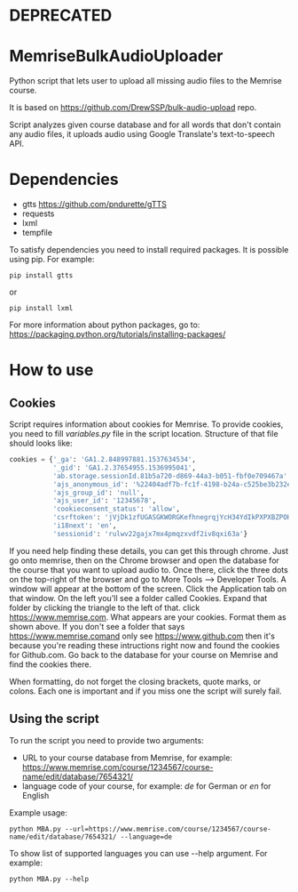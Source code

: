 # DEPRECATED

# MemriseBulkAudioUploader
Python script that lets user to upload all missing audio files to the Memrise course.

It is based on https://github.com/DrewSSP/bulk-audio-upload repo.

Script analyzes given course database and for all words that don't contain any audio files, it uploads audio using Google Translate's text-to-speech API.

# Dependencies

* gtts https://github.com/pndurette/gTTS
* requests
* lxml
* tempfile

To satisfy dependencies you need to install required packages. It is possible using pip.
For example: 
```
pip install gtts
```
or 
```
pip install lxml
```
For more information about python packages, go to: https://packaging.python.org/tutorials/installing-packages/

# How to use
## Cookies
Script requires information about cookies for Memrise. To provide cookies, you need to fill *variables.py* file in the script location. Structure of that file should looks like:

```python
cookies = {'_ga': 'GA1.2.848997881.1537634534',
           '_gid': 'GA1.2.37654955.1536995041',
           'ab.storage.sessionId.81b5a720-d869-44a3-b051-fbf0e709467a': '%7B%22g%22%3A%22f514a575-5d4d-a337-b604-998f61827426%22%',
           'ajs_anonymous_id': '%22404adf7b-fc1f-4198-b24a-c525be3b232e%22',
           'ajs_group_id': 'null',
           'ajs_user_id': '12345678',
           'cookieconsent_status': 'allow',
           'csrftoken': 'jVjDk1zfUGASGKWORGKefhnegrqjYcH34YdIkPXPXBZPOHeDYDnd1zzvL3zR8',
           'i18next': 'en',
           'sessionid': 'rulwv22gajx7mx4pmqzxvdf2iv8qxi63a'}
```
If you need help finding these details, you can get this through chrome. Just go onto memrise, then on the Chrome browser and open the database for the course that you want to upload audio to. Once there, click the three dots on the top-right of the browser and go to More Tools --> Developer Tools. A window will appear at the bottom of the screen. Click the Application tab on that window. On the left you'll see a folder called Cookies. Expand that folder by clicking the triangle to the left of that. click https://www.memrise.com. What appears are your cookies. Format them as shown above. If you don't see a folder that says https://www.memrise.comand only see https://www.github.com then it's because you're reading these intructions right now and found the cookies for Github.com. Go back to the database for your course on Memrise and find the cookies there.

When formatting, do not forget the closing brackets, quote marks, or colons. Each one is important and if you miss one the script will surely fail.

## Using the script
To run the script you need to provide two arguments:
* URL to your course database from Memrise, for example: https://www.memrise.com/course/1234567/course-name/edit/database/7654321/
* language code of your course, for example: *de* for German or *en* for English

Example usage: 
```
python MBA.py --url=https://www.memrise.com/course/1234567/course-name/edit/database/7654321/ --language=de
```

To show list of supported languages you can use --help argument. For example:
```
python MBA.py --help
```
